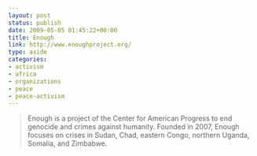 ```yaml
---
layout: post
status: publish
date: 2009-05-05 01:45:22+00:00
title: Enough
link: http://www.enoughproject.org/
type: aside
categories:
- activism
- africa
- organizations
- peace
- peace-activism
---
```


> Enough is a project of the Center for American Progress to end genocide and crimes against humanity. Founded in 2007, Enough focuses on crises in Sudan, Chad, eastern Congo, northern Uganda, Somalia, and Zimbabwe.
